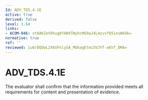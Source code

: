 ```yaml
---
Id: ADV_TDS.4.1E
active: true
derived: false
level: 1.64
links:
- ACOM-046: vt0AKZoV9hug6YANXTWyhcMG9aJ4L4zvvf85invWkOk=
normative: true
ref: ''
reviewed: iu6rDQOwL2X6UFnlySA_MUkagEtmi5VJYf-oKVf_DMA=
---
```


# ADV_TDS.4.1E

The evaluator shall confirm that the information provided meets all requirements for content and presentation of evidence.